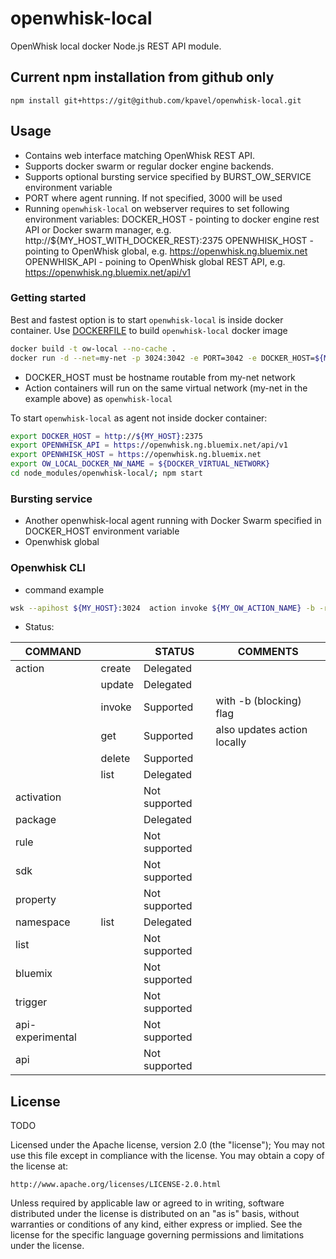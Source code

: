 # openwhisk-local

OpenWhisk local docker Node.js REST API module.


## Current npm installation from github only


`npm install git+https://git@github.com/kpavel/openwhisk-local.git`

## Usage

 * Contains web interface matching OpenWhisk REST API.
 * Supports docker swarm or regular docker engine backends.
 * Supports optional bursting service specified by BURST_OW_SERVICE environment variable
 * PORT where agent running. If not specified, 3000 will be used
 * Running `openwhisk-local` on webserver requires to set following environment variables:
 	DOCKER_HOST -  pointing to docker engine rest API or Docker swarm manager, e.g. http://${MY_HOST_WITH_DOCKER_REST}:2375
 	OPENWHISK_HOST - pointing to OpenWhisk global, e.g. https://openwhisk.ng.bluemix.net
	OPENWHISK_API - poining to OpenWhisk global REST API, e.g. https://openwhisk.ng.bluemix.net/api/v1 

### Getting started

Best and fastest option is to start `openwhisk-local` is inside docker container.
Use [DOCKERFILE](Dockerfile) to build `openwhisk-local` docker image
``` sh
docker build -t ow-local --no-cache .
docker run -d --net=my-net -p 3024:3042 -e PORT=3042 -e DOCKER_HOST=${MY_HOST}:2375 -e OPENWHISK_API=https://openwhisk.ng.bluemix.net/api/v1 -e OPENWHISK_HOST=https://openwhisk.ng.bluemix.net ow-local
```
* DOCKER_HOST must be hostname routable from my-net network
* Action containers will run on the same virtual network (my-net in the example above) as `openwhisk-local`

To start `openwhisk-local` as agent not inside docker container:

``` sh
export DOCKER_HOST = http://${MY_HOST}:2375
export OPENWHISK_API = https://openwhisk.ng.bluemix.net/api/v1
export OPENWHISK_HOST = https://openwhisk.ng.bluemix.net
export OW_LOCAL_DOCKER_NW_NAME = ${DOCKER_VIRTUAL_NETWORK}
cd node_modules/openwhisk-local/; npm start

```

### Bursting service
* Another openwhisk-local agent running with Docker Swarm specified in DOCKER_HOST environment variable
* Openwhisk global

### Openwhisk CLI

* command example
``` sh
wsk --apihost ${MY_HOST}:3024  action invoke ${MY_OW_ACTION_NAME} -b -r

```

* Status:


| COMMAND          	|        	| STATUS        	| COMMENTS        	|
|------------------	|--------	|---------------	|---------------	|
| action           	| create 	| Delegated 	    |					|
|                  	| update 	| Delegated 	    |					|
|                  	| invoke 	| Supported     	|with -b (blocking) flag	|
|                  	| get    	| Supported     	|also updates action locally	|
|                  	| delete 	| Supported     	|					|
|                  	| list   	| Delegated     	|					|
| activation       	|        	| Not supported 	|					|
| package          	|        	| Delegated 	    |					|
| rule             	|        	| Not supported 	|					|
| sdk              	|        	| Not supported 	|					|
| property         	|        	| Not supported 	|					|
| namespace        	| list   	| Delegated     	|					|
| list             	|        	| Not supported 	|					|
| bluemix 	      	|        	| Not supported 	|					|
| trigger 	      	|        	| Not supported 	|					|
| api-experimental 	|        	| Not supported 	|					|
| api 	      	    |        	| Not supported 	|					|


## License
TODO

Licensed under the Apache license, version 2.0 (the "license"); You may not use this file except in compliance with the license. You may obtain a copy of the license at:

    http://www.apache.org/licenses/LICENSE-2.0.html

Unless required by applicable law or agreed to in writing, software distributed under the license is distributed on an "as is" basis, without warranties or conditions of any kind, either express or implied. See the license for the specific language governing permissions and limitations under the license.

